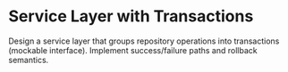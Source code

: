 # Service Layer with Transactions
Design a service layer that groups repository operations into transactions (mockable interface).
Implement success/failure paths and rollback semantics.

